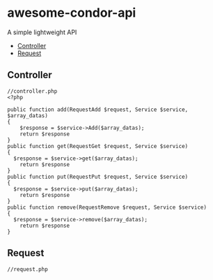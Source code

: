 # awesome-condor-api
A simple lightweight API 

* [Controller](#controller)
* [Request](#request)

## Controller
```objc
//controller.php 
<?php

public function add(RequestAdd $request, Service $service, $array_datas)
{
    $response = $service->Add($array_datas);
    return $response
}
public function get(RequestGet $request, Service $service)
{
  $response = $service->get($array_datas);
    return $response
}
public function put(RequestPut $request, Service $service)
{
  $response = $service->put($array_datas);
    return $response
}
public function remove(RequestRemove $request, Service $service)
{
  $response = $service->remove($array_datas);
    return $response
}
```
## Request
```objc
//request.php
```
